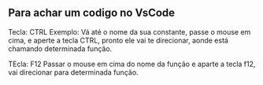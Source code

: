 ## Para achar um codigo no VsCode

Tecla: CTRL
Exemplo: Vá até o nome da sua constante, passe o mouse em cima, e aperte a tecla CTRL, pronto ele vai te direcionar,
aonde está chamando determinada função.

TEcla: F12
Passar o mouse em cima do nome da função e aparte a tecla f12, vai direcionar para determinada função.

